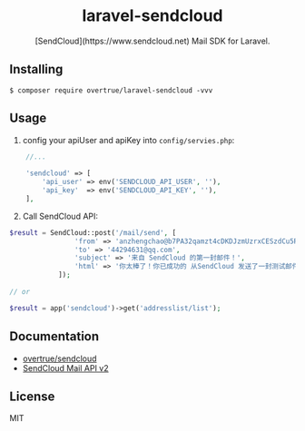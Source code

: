 <h1 align="center">laravel-sendcloud</h1>

<p align="center">[SendCloud](https://www.sendcloud.net) Mail SDK for Laravel.</p>

## Installing

```shell
$ composer require overtrue/laravel-sendcloud -vvv
```

## Usage

1. config your apiUser and apiKey into `config/servies.php`: 

```php
    //...
    
    'sendcloud' => [
        'api_user' => env('SENDCLOUD_API_USER', ''),
        'api_key'  => env('SENDCLOUD_API_KEY', ''),
    ],
```

2. Call SendCloud API:

```php
$result = SendCloud::post('/mail/send', [
                'from' => 'anzhengchao@b7PA32qamzt4cDKDJzmUzrxCESzdCu5R.sendcloud.org',
                'to' => '44294631@qq.com',
                'subject' => '来自 SendCloud 的第一封邮件！',
                'html' => '你太棒了！你已成功的 从SendCloud 发送了一封测试邮件！',
            ]);
            
// or 

$result = app('sendcloud')->get('addresslist/list');
```

## Documentation

- [overtrue/sendcloud](https://github.com/overtrue/sendcloud) 
- [SendCloud Mail API v2](http://www.sendcloud.net/doc/email_v2/)

## License

MIT